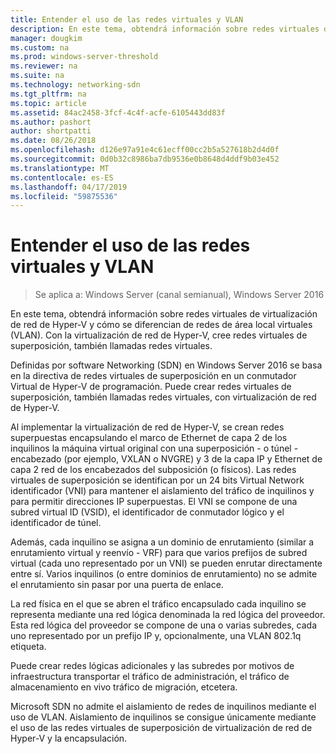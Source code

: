 ```yaml
---
title: Entender el uso de las redes virtuales y VLAN
description: En este tema, obtendrá información sobre redes virtuales de virtualización de red de Hyper-V y cómo se diferencian de redes de área local virtuales (VLAN). Con la virtualización de red de Hyper-V, cree redes virtuales de superposición, también llamadas redes virtuales.
manager: dougkim
ms.custom: na
ms.prod: windows-server-threshold
ms.reviewer: na
ms.suite: na
ms.technology: networking-sdn
ms.tgt_pltfrm: na
ms.topic: article
ms.assetid: 84ac2458-3fcf-4c4f-acfe-6105443dd83f
ms.author: pashort
author: shortpatti
ms.date: 08/26/2018
ms.openlocfilehash: d126e97a91e4c61ecff00cc2b5a527618b2d4d0f
ms.sourcegitcommit: 0d0b32c8986ba7db9536e0b8648d4ddf9b03e452
ms.translationtype: MT
ms.contentlocale: es-ES
ms.lasthandoff: 04/17/2019
ms.locfileid: "59875536"
---
```

# <a name="understand-the-usage-of-virtual-networks-and-vlans"></a>Entender el uso de las redes virtuales y VLAN

>Se aplica a: Windows Server (canal semianual), Windows Server 2016

En este tema, obtendrá información sobre redes virtuales de virtualización de red de Hyper-V y cómo se diferencian de redes de área local virtuales (VLAN). Con la virtualización de red de Hyper-V, cree redes virtuales de superposición, también llamadas redes virtuales.



  
Definidas por software Networking (SDN) en Windows Server 2016 se basa en la directiva de redes virtuales de superposición en un conmutador Virtual de Hyper-V de programación. Puede crear redes virtuales de superposición, también llamadas redes virtuales, con virtualización de red de Hyper-V. 
  
Al implementar la virtualización de red de Hyper-V, se crean redes superpuestas encapsulando el marco de Ethernet de capa 2 de los inquilinos la máquina virtual original con una superposición - o túnel - encabezado (por ejemplo, VXLAN o NVGRE) y 3 de la capa IP y Ethernet de capa 2 red de los encabezados del subposición (o físicos). Las redes virtuales de superposición se identifican por un 24 bits Virtual Network identificador (VNI) para mantener el aislamiento del tráfico de inquilinos y para permitir direcciones IP superpuestas. El VNI se compone de una subred virtual ID (VSID), el identificador de conmutador lógico y el identificador de túnel.  
  
Además, cada inquilino se asigna a un dominio de enrutamiento (similar a enrutamiento virtual y reenvío - VRF) para que varios prefijos de subred virtual (cada uno representado por un VNI) se pueden enrutar directamente entre sí. Varios inquilinos (o entre dominios de enrutamiento) no se admite el enrutamiento sin pasar por una puerta de enlace.   
  
La red física en el que se abren el tráfico encapsulado cada inquilino se representa mediante una red lógica denominada la red lógica del proveedor. Esta red lógica del proveedor se compone de una o varias subredes, cada uno representado por un prefijo IP y, opcionalmente, una VLAN 802.1q etiqueta.  
  
Puede crear redes lógicas adicionales y las subredes por motivos de infraestructura transportar el tráfico de administración, el tráfico de almacenamiento en vivo tráfico de migración, etcetera.  
  
Microsoft SDN no admite el aislamiento de redes de inquilinos mediante el uso de VLAN. Aislamiento de inquilinos se consigue únicamente mediante el uso de las redes virtuales de superposición de virtualización de red de Hyper-V y la encapsulación. 


